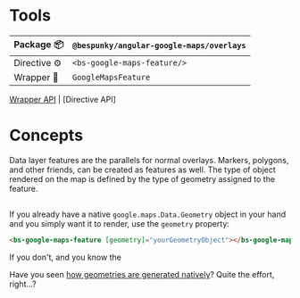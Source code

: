 # Tools
| Package 📦  | `@bespunky/angular-google-maps/overlays` |
|--------------|------------------------------------------|
| Directive ⚙ | `<bs-google-maps-feature/>`              |
| Wrapper 🧬  | `GoogleMapsFeature`                      |

[Wrapper API]() | [Directive API]

# Concepts
Data layer features are the parallels for normal overlays. Markers, polygons, and other friends, can be created as features as well. The type of object rendered on the map is defined by the type of geometry assigned to the feature.

## 
If you already have a native `google.maps.Data.Geometry` object in your hand and you simply want it to render, use the `geometry` property:
```html
<bs-google-maps-feature [geometry]="yourGeometryObject"></bs-google-maps-feature>
```

If you don't, and you know the 

Have you seen [how geometries are generated natively](https://developers.google.com/maps/documentation/javascript/datalayer#polygon)? Quite the effort, right...?
